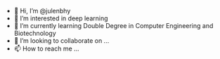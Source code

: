- 👋 Hi, I’m @julenbhy
- 👀 I’m interested in deep learning
- 🌱 I’m currently learning Double Degree in Computer Engineering and Biotechnology
- 💞️ I’m looking to collaborate on ...
- 📫 How to reach me ...

<!---
julenbhy/julenbhy is a ✨ special ✨ repository because its `README.md` (this file) appears on your GitHub profile.
You can click the Preview link to take a look at your changes.
--->
